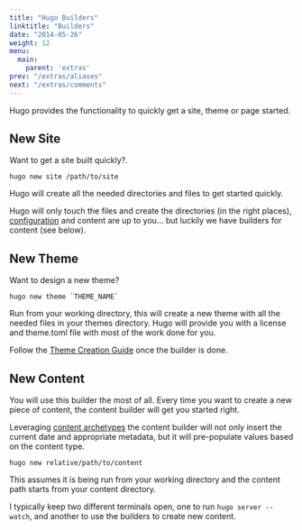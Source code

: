 ```yaml
---
title: "Hugo Builders"
linktitle: "Builders"
date: "2014-05-26"
weight: 12
menu:
  main:
    parent: 'extras'
prev: "/extras/aliases"
next: "/extras/comments"
---
```


Hugo provides the functionality to quickly get a site, theme or page
started.


## New Site

Want to get a site built quickly?.

    hugo new site /path/to/site

Hugo will create all the needed directories and files to get started
quickly.

Hugo will only touch the files and create the directories (in the right
places), [configuration](/overview/configuration) and content are up to
you... but luckily we have builders for content (see below).

## New Theme

Want to design a new theme?

    hugo new theme `THEME_NAME`

Run from your working directory, this will create a new theme with all
the needed files in your themes directory. Hugo will provide you with a
license and theme.toml file with most of the work done for you.

Follow the [Theme Creation Guide](/themes/creation) once the builder is
done.

## New Content

You will use this builder the most of all. Every time you want to create
a new piece of content, the content builder will get you started right.

Leveraging [content archetypes](/content/archetypes) the content builder
will not only insert the current date and appropriate metadata, but it
will pre-populate values based on the content type.

    hugo new relative/path/to/content

This assumes it is being run from your working directory and the content
path starts from your content directory.

I typically keep two different terminals open, one to run `hugo server
--watch`, and another to use the builders to create new content.


